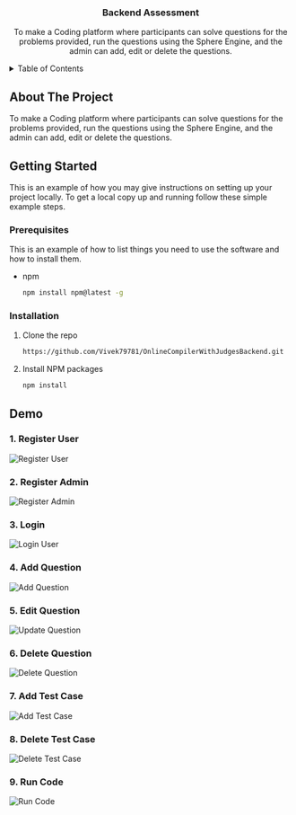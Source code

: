 <div align="center">

<h3 align="center">Backend Assessment</h3>

  <p align="center">
    To make a Coding platform where participants can solve questions for the problems provided, run the questions using the Sphere Engine, and the admin can add, edit or delete the questions.
    <br />
  </p>
</div>

<details>
  <summary>Table of Contents</summary>
  <ol>
    <li>
      <a href="#about-the-project">About The Project</a>
    </li>
    <li>
      <a href="#getting-started">Getting Started</a>
      <ul>
        <li><a href="#prerequisites">Prerequisites</a></li>
        <li><a href="#installation">Installation</a></li>
      </ul>
    </li>
    <li>
        <a href="#demo">Demo</a>
        <ul>
            <li><a href="#register-user">Register User</a></li>
            <li><a href="#register-admin">Register Admin</a></li>
            <li><a href="#login">Login</a></li>
            <li><a href="#add-question">Add Question</a></li>
            <li><a href="#edit-question">Edit Question</a></li>
            <li><a href="#delete-question">Delete Question</a></li>
            <li><a href="#add-test-case">Add Test Case</a></li>
            <li><a href="#delete-test-case">Delete Test Case</a></li>
            <li><a href="#run-code">Run Code</a></li>
    </li>
  </ol>
</details>

<!-- ABOUT THE PROJECT -->

## About The Project

To make a Coding platform where participants can solve questions for the problems provided, run the questions using the Sphere Engine, and the admin can add, edit or delete the questions.

<!-- GETTING STARTED -->

## Getting Started

This is an example of how you may give instructions on setting up your project locally.
To get a local copy up and running follow these simple example steps.

### Prerequisites

This is an example of how to list things you need to use the software and how to install them.

- npm
  ```sh
  npm install npm@latest -g
  ```

### Installation

1. Clone the repo
   ````sh
   https://github.com/Vivek79781/OnlineCompilerWithJudgesBackend.git   ```
   ````
2. Install NPM packages
   ```sh
   npm install
   ```

## Demo

### 1. Register User

![Register User](screenshots\Register%20User%20Postman.png)

### 2. Register Admin

![Register Admin](screenshots\Register%20Admin%20Postman.png)

### 3. Login

![Login User](screenshots\Login%20User%20Postman.png)

### 4. Add Question

![Add Question](screenshots\Create%20Question%20Postman.png)

### 5. Edit Question

![Update Question](screenshots\Update%20Question%20Postman.png)

### 6. Delete Question

![Delete Question](screenshots\Delete%20Question%20Postman.png)

### 7. Add Test Case

![Add Test Case](screenshots\Create%20Testcase%20Postman.png)

### 8. Delete Test Case

![Delete Test Case](screenshots\Delete%20Testcase%20Postman.png)

### 9. Run Code

![Run Code](screenshots\Submit%20Code%20Postman.png)
